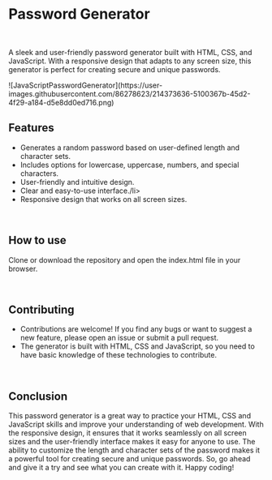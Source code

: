 <h1>Password Generator</h1>
<br>
<p>A sleek and user-friendly password generator built with HTML, CSS, and JavaScript. With a responsive design that adapts to any screen size, this generator is perfect for creating secure and unique passwords.</p>
![JavaScriptPasswordGenerator](https://user-images.githubusercontent.com/86278623/214373636-5100367b-45d2-4f29-a184-d5e8dd0ed716.png)

<br>
<h2>Features</h2>
<ul>
<li>Generates a random password based on user-defined length and character sets.</li>
<li>Includes options for lowercase, uppercase, numbers, and special characters.</li>
<li>User-friendly and intuitive design.</li>
<li>Clear and easy-to-use interface./li>
<li>Responsive design that works on all screen sizes.</li>
</ul>
<br>
<h2>How to use</h2>
<p>Clone or download the repository and open the index.html file in your browser.</p>
<br>
<h2>Contributing</h2>
<ul>
<li>Contributions are welcome! If you find any bugs or want to suggest a new feature, please open an issue or submit a pull request.</li>
<li>The generator is built with HTML, CSS and JavaScript, so you need to have basic knowledge of these technologies to contribute.</li>
</ul>
<br>
<h2>Conclusion</h2>
<p>This password generator is a great way to practice your HTML, CSS and JavaScript skills and improve your understanding of web development. With the responsive design, it ensures that it works seamlessly on all screen sizes and the user-friendly interface makes it easy for anyone to use. The ability to customize the length and character sets of the password makes it a powerful tool for creating secure and unique passwords. So, go ahead and give it a try and see what you can create with it. Happy coding!</p>
